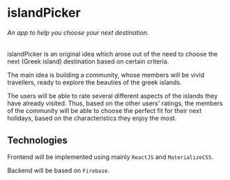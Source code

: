 # islandPicker
###### An app to help you choose your next destination.

islandPicker is an original idea which arose out of the need to choose the next (Greek island)
 destination based on certain criteria.
 
The main idea is building a community, whose members will be vivid travellers, ready to explore the beauties of the greek islands.

The users will be able to rate several different aspects of the islands they have already visited.
Thus, based on the other users' ratings, the members of the community will be able to choose the perfect fit for their next holidays, based on the characteristics they enjoy the most.
 
## Technologies

Frontend will be implemented using mainly `ReactJS` and `MaterializeCSS`.

Backend will be based on `Firebase`.


